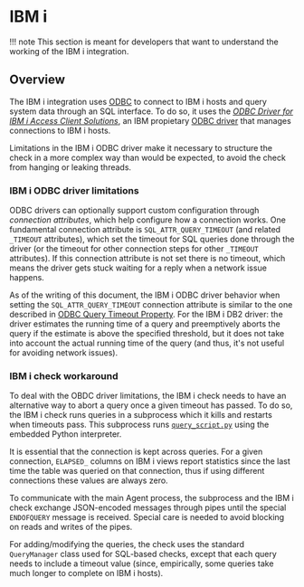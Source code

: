 # IBM i

!!! note
    This section is meant for developers that want to understand the working of the IBM i integration.

## Overview

The IBM i integration uses [ODBC][1] to connect to IBM i hosts and 
query system data through an SQL interface. To do so, it uses the [*ODBC Driver for IBM i Access Client Solutions*][2], an IBM propietary [ODBC driver][3] that manages connections to IBM i hosts.

Limitations in the IBM i ODBC driver make it necessary to structure the check in a more complex way than would be expected, to avoid the check from hanging or leaking threads.

### IBM i ODBC driver limitations

ODBC drivers can optionally support custom configuration through *connection attributes*, which help configure how a connection works.
One fundamental connection attribute is `SQL_ATTR_QUERY_TIMEOUT` (and related `_TIMEOUT` attributes), which set the timeout for SQL queries done through the driver (or the timeout for other connection steps for other `_TIMEOUT` attributes).
If this connection attribute is not set there is no timeout, which means the driver gets stuck waiting for a reply when a network issue happens.

As of the writing of this document, the IBM i ODBC driver behavior when setting the `SQL_ATTR_QUERY_TIMEOUT` connection attribute is similar to the one described in [ODBC Query Timeout Property][4]. For the IBM i DB2 driver: the driver estimates the running time of a query and preemptively aborts the query if the estimate is above the specified threshold, but it does not take into account the actual running time of the query (and thus, it's not useful for avoiding network issues).

### IBM i check workaround

To deal with the OBDC driver limitations, the IBM i check needs to have an alternative way to abort a query once a given timeout has passed.
To do so, the IBM i check runs queries in a subprocess which it kills and restarts when timeouts pass. This subprocess runs [`query_script.py`][5] using the embedded Python interpreter.

It is essential that the connection is kept across queries. For a given connection, `ELAPSED_` columns on IBM i views report statistics since the last time the table was queried on that connection, thus if using different connections these values are always zero.

To communicate with the main Agent process, the subprocess and the IBM i check exchange JSON-encoded messages through pipes until the special `ENDOFQUERY` message is received. Special care is needed to avoid blocking on reads and writes of the pipes.

For adding/modifying the queries, the check uses the standard `QueryManager` class used for SQL-based checks, except that each query needs to include a timeout value (since, empirically, some queries take much longer to complete on IBM i hosts).

[1]: https://en.wikipedia.org/wiki/Open_Database_Connectivity
[2]: https://www.ibm.com/support/pages/odbc-driver-ibm-i-access-client-solutions
[3]: https://en.wikipedia.org/wiki/Open_Database_Connectivity#Drivers
[4]: https://www.ibm.com/support/pages/odbc-query-timeout-property-sql0666-estimated-query-processing-time-exceeds-limit
[5]: https://github.com/KhulnaSoft/integrations-core/blob/master/ibm_i/khulnasoft_checks/ibm_i/query_script.py
